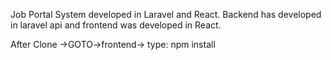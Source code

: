 Job Portal System developed in Laravel and React. Backend has developed in laravel api and frontend was developed in React.

After Clone 
->GOTO->frontend-> type: npm install

